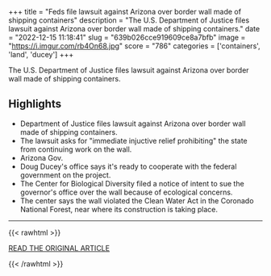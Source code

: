 +++
title = "Feds file lawsuit against Arizona over border wall made of shipping containers"
description = "The U.S. Department of Justice files lawsuit against Arizona over border wall made of shipping containers."
date = "2022-12-15 11:18:41"
slug = "639b026cce919609ce8a7bfb"
image = "https://i.imgur.com/rb4On68.jpg"
score = "786"
categories = ['containers', 'land', 'ducey']
+++

The U.S. Department of Justice files lawsuit against Arizona over border wall made of shipping containers.

## Highlights

- Department of Justice files lawsuit against Arizona over border wall made of shipping containers.
- The lawsuit asks for "immediate injuctive relief prohibiting" the state from continuing work on the wall.
- Arizona Gov.
- Doug Ducey's office says it's ready to cooperate with the federal government on the project.
- The Center for Biological Diversity filed a notice of intent to sue the governor's office over the wall because of ecological concerns.
- The center says the wall violated the Clean Water Act in the Coronado National Forest, near where its construction is taking place.

---

{{< rawhtml >}}
  <p class="article-category">
    <a target="_blank" href="https://www.nbcnews.com/news/us-news/doj-files-lawsuit-arizona-border-wall-made-shipping-containers-rcna61758">READ THE ORIGINAL ARTICLE</a>
  </p>
{{< /rawhtml >}}

